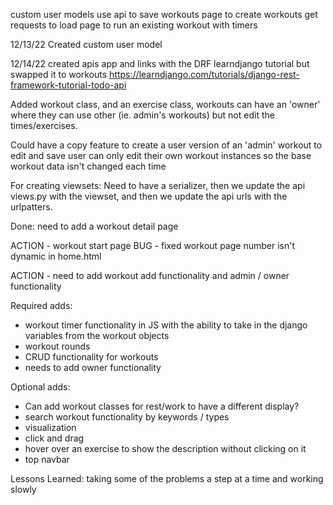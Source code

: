 custom user models
use api to save workouts
page to create workouts
get requests to load
page to run an existing workout with timers


12/13/22
Created custom user model 

12/14/22
created apis app and links with the DRF learndjango tutorial but swapped it to workouts
https://learndjango.com/tutorials/django-rest-framework-tutorial-todo-api

Added workout class, and an exercise class,
workouts can have an 'owner' where they can use other (ie. admin's workouts) but not edit the times/exercises.

Could have a copy feature to create a user version of an 'admin' workout to edit and save
user can only edit their own workout instances so the base workout data isn't changed each time


For creating viewsets: Need to have a serializer, then we update the api views.py with the viewset, and then we update the api urls with the urlpatters.

Done: need to add a workout detail page

ACTION - workout start page
BUG - fixed workout page number isn't dynamic in home.html

ACTION - need to add workout add functionality and admin / owner functionality

Required adds:
- workout timer functionality in JS with the ability to take in the django variables from the workout objects
- workout rounds
- CRUD functionality for workouts
- needs to add owner functionality

Optional adds:
- Can add workout classes for rest/work to have a different display?
- search workout functionality by keywords / types
- visualization
- click and drag
- hover over an exercise to show the description without clicking on it
- top navbar

Lessons Learned:
taking some of the problems a step at a time and working slowly
